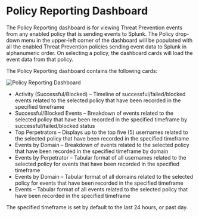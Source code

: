 # Policy Reporting Dashboard

The Policy Reporting dashboard is for viewing Threat Prevention events from any enabled policy that
is sending events to Splunk. The Policy drop-down menu in the upper-left corner of the dashboard
will be populated with all the enabled Threat Prevention policies sending event data to Splunk in
alphanumeric order. On selecting a policy, the dashboard cards will load the event data from that
policy.

The Policy Reporting dashboard contains the following cards:

![Policy Reporting Dashboard](/img/versioned_docs/threatprevention_7.4/threatprevention/siemdashboard/qradar/dashboard/policyreporting.webp)

- Activity (Successful/Blocked) – Timeline of successful/failed/blocked events related to the
  selected policy that have been recorded in the specified timeframe
- Successful/Blocked Events – Breakdown of events related to the selected policy that have been
  recorded in the specified timeframe by successful/failed/blocked status
- Top Perpetrators – Displays up to the top five (5) usernames related to the selected policy that
  have been recorded in the specified timeframe
- Events by Domain – Breakdown of events related to the selected policy that have been recorded in
  the specified timeframe by domain
- Events by Perpetrator – Tabular format of all usernames related to the selected policy for events
  that have been recorded in the specified timeframe
- Events by Domain – Tabular format of all domains related to the selected policy for events that
  have been recorded in the specified timeframe
- Events – Tabular format of all events related to the selected policy that have been recorded in
  the specified timeframe

The specified timeframe is set by default to the last 24 hours, or past day.

